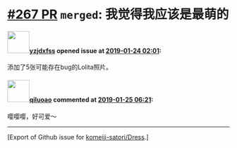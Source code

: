 # [\#267 PR](https://github.com/komeiji-satori/Dress/pull/267) `merged`: 我觉得我应该是最萌的

#### <img src="https://avatars.githubusercontent.com/u/14188101?u=ab758f5eaee8f16b4347984cbcd1f7080dab45f6&v=4" width="50">[yzjdxfss](https://github.com/yzjdxfss) opened issue at [2019-01-24 02:01](https://github.com/komeiji-satori/Dress/pull/267):

添加了5张可能存在bug的Lolita照片。

#### <img src="https://avatars.githubusercontent.com/u/9305176?u=1dba3baa4f0f87702fbc39e0f66ec3f66f42cc63&v=4" width="50">[qiluoao](https://github.com/qiluoao) commented at [2019-01-25 06:21](https://github.com/komeiji-satori/Dress/pull/267#issuecomment-457468957):

嘤嘤嘤，好可爱～


-------------------------------------------------------------------------------



[Export of Github issue for [komeiji-satori/Dress](https://github.com/komeiji-satori/Dress).]
